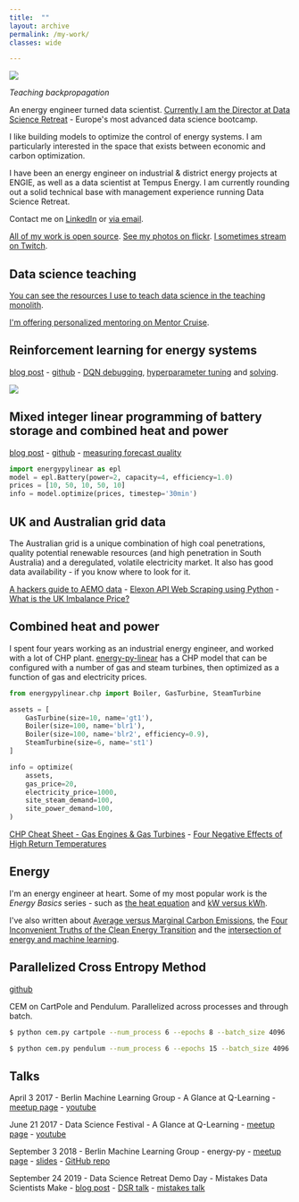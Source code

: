 ```yaml
---
title:  ""
layout: archive
permalink: /my-work/
classes: wide

---
```


![]({{"/assets/teaching.jpg"}})

*Teaching backpropagation*

An energy engineer turned data scientist.  [Currently I am the Director at Data Science Retreat](https://datascienceretreat.com/) - Europe's most advanced data science bootcamp.

I like building models to optimize the control of energy systems. I am particularly interested in the space that exists between economic and carbon optimization.

I have been an energy engineer on industrial & district energy projects at ENGIE, as well as a data scientist at Tempus Energy.  I am currently rounding out a solid technical base with management experience running Data Science Retreat.

Contact me on [LinkedIn](https://www.linkedin.com/in/adgefficiency/) or [via email](adam.green@adgefficiency.com).

[All of my work is open source](https://github.com/ADGEfficiency). [See my photos on flickr](https://www.flickr.com/photos/37628582@N00/). [I sometimes stream on Twitch](https://www.twitch.tv/climatecoder).

## Data science teaching

[You can see the resources I use to teach data science in the teaching monolith](https://github.com/ADGEfficiency/teaching-monolith).

[I'm offering personalized mentoring on Mentor Cruise](https://mentorcruise.com/mentor/AdamGreen/).

## Reinforcement learning for energy systems

[blog post](https://www.adgefficiency.com/energy_py-reinforcement-learning-for-energy-systems/) - [github](https://github.com/ADGEfficiency/energy-py) - [DQN debugging](https://www.adgefficiency.com/dqn-debugging/), [hyperparameter tuning](https://www.adgefficiency.com/dqn-tuning/) and [solving](https://www.adgefficiency.com/dqn-solving/).

![]({{"/assets/dqn_solving/fig1.png"}})

## Mixed integer linear programming of battery storage and combined heat and power

[blog post](https://adgefficiency.com/intro-energy-py-linear/) - [github](https://github.com/ADGEfficiency/energy-py-linear) - [measuring forecast quality](https://adgefficiency.com/energy-py-linear-forecast-quality/)

```python
import energypylinear as epl
model = epl.Battery(power=2, capacity=4, efficiency=1.0)
prices = [10, 50, 10, 50, 10]
info = model.optimize(prices, timestep='30min')
```

## UK and Australian grid data

The Australian grid is a unique combination of high coal penetrations, quality potential renewable resources (and high penetration in South Australia) and a deregulated, volatile electricity market.  It also has good data availability - if you know where to look for it.

[A hackers guide to AEMO data](https://www.adgefficiency.com/hackers-aemo/) - [Elexon API Web Scraping using Python](https://www.adgefficiency.com/elexon-api-web-scraping-using-python/) - [What is the UK Imbalance Price?](http://www.adgefficiency.com/what-is-the-uk-imbalance-price/)

## Combined heat and power

I spent four years working as an industrial energy engineer, and worked with a lot of CHP plant.  [energy-py-linear](https://github.com/ADGEfficiency/energy-py-linear) has a CHP model that can be configured with a number of gas and steam turbines, then optimized as a function of gas and electricity prices.

```python
from energypylinear.chp import Boiler, GasTurbine, SteamTurbine

assets = [
	GasTurbine(size=10, name='gt1'),
	Boiler(size=100, name='blr1'),
	Boiler(size=100, name='blr2', efficiency=0.9),
	SteamTurbine(size=6, name='st1')
]

info = optimize(
	assets,
	gas_price=20,
	electricity_price=1000,
	site_steam_demand=100,
	site_power_demand=100,
)
```

[CHP Cheat Sheet - Gas Engines & Gas Turbines](https://www.adgefficiency.com/cheat-sheet-gas-engine-gas-turbine-chp-energy-basics/) - [Four Negative Effects of High Return Temperatures](https://www.adgefficiency.com/energy-basics-four-negative-effects-of-high-return-temperatures/)

## Energy

I'm an energy engineer at heart.  Some of my most popular work is the *Energy Basics* series - such as [the heat equation](http://www.adgefficiency.com/energy-basics-q-m-cp-dt/) and [kW versus kWh](http://www.adgefficiency.com/energy-basics-kw-vs-kwh/).

I've also written about [Average versus Marginal Carbon Emissions](https://www.adgefficiency.com/energy-basics-average-vs-marginal-carbon-emissions/), the [Four Inconvenient Truths of the Clean Energy Transition](https://www.adgefficiency.com/four-inconvenient-truths-clean-energy-transition/) and the [intersection of energy and machine learning](http://localhost:4000/machine-learning-in-energy-part-one/).

## Parallelized Cross Entropy Method

[github](https://github.com/ADGEfficiency/cem)

CEM on CartPole and Pendulum.  Parallelized across processes and through batch.

```bash
$ python cem.py cartpole --num_process 6 --epochs 8 --batch_size 4096

$ python cem.py pendulum --num_process 6 --epochs 15 --batch_size 4096
```

## Talks

April 3 2017 - Berlin Machine Learning Group - A Glance at Q-Learning - [meetup page](https://www.meetup.com/berlin-machine-learning/events/234989414/) - [youtube](https://www.youtube.com/watch?v=25NPjJ6hBmI)

June 21 2017 - Data Science Festival - A Glance at Q-Learning - [meetup page](https://www.datasciencefestival.com/adam-green-glance-q-learning/) - [youtube](https://www.youtube.com/watch?v=25NPjJ6hBmI)

September 3 2018 - Berlin Machine Learning Group - energy-py - [meetup page](https://www.meetup.com/berlin-machine-learning/events/246637693/) - [slides](https://gitpitch.com/ADGEfficiency/energy-py-talk) - [GitHub repo](https://github.com/ADGEfficiency/energy-py-talk)

September 24 2019 - Data Science Retreat Demo Day - Mistakes Data Scientists Make - [blog post](http://www.adgefficiency.com/mistakes-talk/) - [DSR talk](https://www.canva.com/design/DADlQld9yF0/share/preview?token=DoG2rySn8x8KGT5xMyoe6A&role=EDITOR&utm_content=DADlQld9yF0&utm_campaign=designshare&utm_medium=link&utm_source=sharebutton) - [mistakes talk](https://www.canva.com/design/DADl9pRJd0c/share/preview?token=ptRfgqrLSz5BSZHgLXYTgA&role=EDITOR&utm_content=DADl9pRJd0c&utm_campaign=designshare&utm_medium=link&utm_source=sharebutton)
